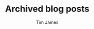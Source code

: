 ﻿---
layout: post
published: true
title: Archived blog posts
location: Glasgow
author: Tim James
tags:
- archive
category: blog
---

